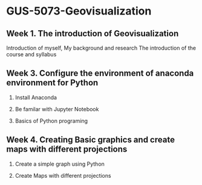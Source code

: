 # GUS-5073-Geovisualization
## Week 1. The introduction of Geovisualization
Introduction of myself, 
My background and research
The introduction of the course and syllabus

## Week 3. Configure the environment of anaconda environment for Python

1. Install Anaconda 

2. Be familar with Jupyter Notebook

3. Basics of Python programing


## Week 4. Creating Basic graphics and create maps with different projections


1. Create a simple graph using Python

2. Create Maps with different projections
